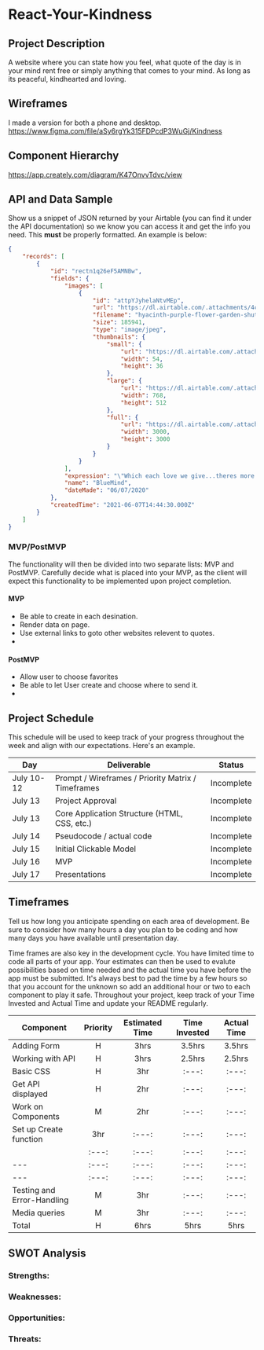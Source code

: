 # React-Your-Kindness

## Project Description

A website where you can state how you feel, what quote of the day is in your mind rent free or simply anything that comes to your mind. As long as its peaceful, kindhearted and loving.

## Wireframes

I made a version for both a phone and desktop. https://www.figma.com/file/aSy6rgYk315FDPcdP3WuGj/Kindness

## Component Hierarchy

https://app.creately.com/diagram/K47OnvvTdvc/view

## API and Data Sample

Show us a snippet of JSON returned by your Airtable (you can find it under the API documentation) so we know you can access it and get the info you need. This __must__ be properly formatted. An example is below:

```json
{
    "records": [
        {
            "id": "rectn1q26eF5AMNBw",
            "fields": {
                "images": [
                    {
                        "id": "attpYJyhelaNtvMEp",
                        "url": "https://dl.airtable.com/.attachments/4cb53adefd3ddac292dcc49a0e8ebda9/69921b12/hyacinth-purple-flower-garden-shutterstock-com_12399.jpg",
                        "filename": "hyacinth-purple-flower-garden-shutterstock-com_12399.jpg",
                        "size": 185941,
                        "type": "image/jpeg",
                        "thumbnails": {
                            "small": {
                                "url": "https://dl.airtable.com/.attachmentThumbnails/57903204083e5264bf90ddb57910e6e2/474a49bb",
                                "width": 54,
                                "height": 36
                            },
                            "large": {
                                "url": "https://dl.airtable.com/.attachmentThumbnails/c3e9c51ef58b744ffa072e72506e2a9e/ea36df6b",
                                "width": 768,
                                "height": 512
                            },
                            "full": {
                                "url": "https://dl.airtable.com/.attachmentThumbnails/d18cf529c495f582666584cc7e3a3409/29dc86fd",
                                "width": 3000,
                                "height": 3000
                            }
                        }
                    }
                ],
                "expression": "\"Which each love we give...theres more room for hurt AND growth.",
                "name": "BlueMind",
                "dateMade": "06/07/2020"
            },
            "createdTime": "2021-06-07T14:44:30.000Z"
        }
    ]
}
```

### MVP/PostMVP

The functionality will then be divided into two separate lists: MVP and PostMVP.  Carefully decide what is placed into your MVP, as the client will expect this functionality to be implemented upon project completion.  

#### MVP 

- Be able to create in each desination.
- Render data on page.
- Use external links to goto other websites relevent to quotes.
- 

#### PostMVP  

- Allow user to choose favorites 
- Be able to let User create and choose where to send it.
- 

## Project Schedule

This schedule will be used to keep track of your progress throughout the week and align with our expectations. Here's an example.

|  Day | Deliverable | Status
|---|---| ---|
|July 10-12| Prompt / Wireframes / Priority Matrix / Timeframes | Incomplete
|July 13| Project Approval | Incomplete
|July 13| Core Application Structure (HTML, CSS, etc.) | Incomplete
|July 14| Pseudocode / actual code | Incomplete
|July 15| Initial Clickable Model  | Incomplete
|July 16| MVP | Incomplete
|July 17| Presentations | Incomplete

## Timeframes

Tell us how long you anticipate spending on each area of development. Be sure to consider how many hours a day you plan to be coding and how many days you have available until presentation day.

Time frames are also key in the development cycle.  You have limited time to code all parts of your app.  Your estimates can then be used to evalute possibilities based on time needed and the actual time you have before the app must be submitted. It's always best to pad the time by a few hours so that you account for the unknown so add an additional hour or two to each component to play it safe. Throughout your project, keep track of your Time Invested and Actual Time and update your README regularly.

| Component | Priority | Estimated Time | Time Invested | Actual Time |
| --- | :---: |  :---: | :---: | :---: |
| Adding Form | H | 3hrs| 3.5hrs | 3.5hrs |
| Working with API | H | 3hrs| 2.5hrs | 2.5hrs |
| Basic CSS | H |  3hr | :---: | :---: |
| Get API displayed | H |  2hr | :---: | :---: |
| Work on Components | M |  2hr | :---: | :---: |
| Set up Create function | 3hr |  :---: | :---: | :---: |
|  | :---: |  :---: | :---: | :---: |
| --- | :---: |  :---: | :---: | :---: |
| --- | :---: |  :---: | :---: | :---: |
| Testing and Error-Handling | M |  3hr | :---: | :---: |
| Media queries | M |  3hr | :---: | :---: |
| Total | H | 6hrs| 5hrs | 5hrs |



## SWOT Analysis

### Strengths:

### Weaknesses:

### Opportunities:

### Threats:
